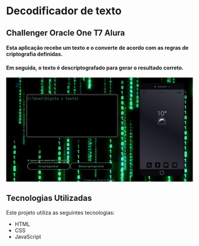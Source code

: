 <h1>Decodificador de texto</h1>

<h2>Challenger Oracle One T7 Alura</h2>

<h4>Esta aplicação recebe um texto e o converte de acordo com as regras de criptografia definidas.</h4>
<h4>Em seguida, o texto é descriptografado para gerar o resultado correto.</h4>

<img src="img/print.jpg" alt="print" width="600"/>

<h2>Tecnologias Utilizadas</h2>
<p>Este projeto utiliza as seguintes tecnologias:</p>
<ul>
    <li>HTML</li>
    <li>CSS</li>
    <li>JavaScript</li>
</ul>

